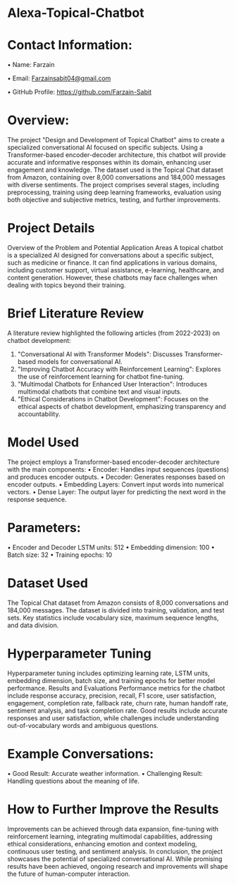 # Alexa-Topical-Chatbot

# Contact Information:
•	Name: Farzain

•	Email: Farzainsabit04@gmail.com

•	GitHub Profile:  https://github.com/Farzain-Sabit

# Overview: 

The project "Design and Development of Topical Chatbot" aims to create a specialized conversational AI focused on specific subjects. Using a Transformer-based encoder-decoder architecture, this chatbot will provide accurate and informative responses within its domain, enhancing user engagement and knowledge. The dataset used is the Topical Chat dataset from Amazon, containing over 8,000 conversations and 184,000 messages with diverse sentiments. The project comprises several stages, including preprocessing, training using deep learning frameworks, evaluation using both objective and subjective metrics, testing, and further improvements.

# Project Details

Overview of the Problem and Potential Application Areas
A topical chatbot is a specialized AI designed for conversations about a specific subject, such as medicine or finance. It can find applications in various domains, including customer support, virtual assistance, e-learning, healthcare, and content generation. However, these chatbots may face challenges when dealing with topics beyond their training.

# Brief Literature Review

A literature review highlighted the following articles (from 2022-2023) on chatbot development:
1.	"Conversational AI with Transformer Models": Discusses Transformer-based models for conversational AI.
2.	"Improving Chatbot Accuracy with Reinforcement Learning": Explores the use of reinforcement learning for chatbot fine-tuning.
3.	"Multimodal Chatbots for Enhanced User Interaction": Introduces multimodal chatbots that combine text and visual inputs.
4.	"Ethical Considerations in Chatbot Development": Focuses on the ethical aspects of chatbot development, emphasizing transparency and accountability.

# Model Used
The project employs a Transformer-based encoder-decoder architecture with the main components:
•	Encoder: Handles input sequences (questions) and produces encoder outputs.
•	Decoder: Generates responses based on encoder outputs.
•	Embedding Layers: Convert input words into numerical vectors.
•	Dense Layer: The output layer for predicting the next word in the response sequence.
 
# Parameters:

•	Encoder and Decoder LSTM units: 512
•	Embedding dimension: 100
•	Batch size: 32
•	Training epochs: 10

# Dataset Used
The Topical Chat dataset from Amazon consists of 8,000 conversations and 184,000 messages. The dataset is divided into training, validation, and test sets. Key statistics include vocabulary size, maximum sequence lengths, and data division.

# Hyperparameter Tuning
Hyperparameter tuning includes optimizing learning rate, LSTM units, embedding dimension, batch size, and training epochs for better model performance.
Results and Evaluations
Performance metrics for the chatbot include response accuracy, precision, recall, F1 score, user satisfaction, engagement, completion rate, fallback rate, churn rate, human handoff rate, sentiment analysis, and task completion rate. Good results include accurate responses and user satisfaction, while challenges include understanding out-of-vocabulary words and ambiguous questions.
# Example Conversations:
•	Good Result: Accurate weather information.
•	Challenging Result: Handling questions about the meaning of life.

# How to Further Improve the Results
Improvements can be achieved through data expansion, fine-tuning with reinforcement learning, integrating multimodal capabilities, addressing ethical considerations, enhancing emotion and context modeling, continuous user testing, and sentiment analysis.
In conclusion, the project showcases the potential of specialized conversational AI. While promising results have been achieved, ongoing research and improvements will shape the future of human-computer interaction.
